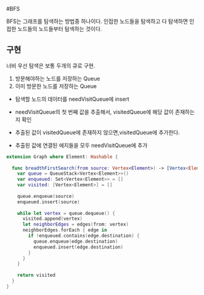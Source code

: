 #BFS

BFS는 그래프를 탐색하는 방법중 하나이다. 인접한 노드들을 탐색하고 다 탐색하면 인접한 노드들의 노드들부터 탐색하는 것이다.

## 구현

너비 우선 탐색은 보통 두개의 큐로 구현.

1. 방문해야하는 노드를 저장하는 Queue
2. 이미 방문한 노드를 저장하는 Queue

- 탐색할 노드의 데이터를 needVisitQueue에 insert

- needVisitQueue의 첫 번째 값을 추출해서, visitedQueue에 해당 값이 존재하는지 확인

- 추출된 값이 visitedQueue에 존재하지 않으면,visitedQueue에 추가한다. 

- 추출된 값에 연결된 에지들을 모두 needVisitQueue에 추가

```swift
extension Graph where Element: Hashable {
  
  func breadthFirstSearch(from source: Vertex<Element>) -> [Vertex<Element>] {
    var queue = QueueStack<Vertex<Element>>()
    var enqueued: Set<Vertex<Element>> = []
    var visited: [Vertex<Element>] = []
    
    queue.enqueue(source)
    enqueued.insert(source)
    
    while let vertex = queue.dequeue() {
      visited.append(vertex)
      let neighborEdges = edges(from: vertex)
      neighborEdges.forEach { edge in
        if !enqueued.contains(edge.destination) {
          queue.enqueue(edge.destination)
          enqueued.insert(edge.destination)
        }
      }
    }
    
    return visited
  }
}
```
